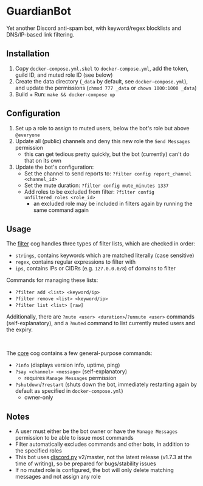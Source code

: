 # GuardianBot

Yet another Discord anti-spam bot, with keyword/regex blocklists and DNS/IP-based link filtering.


## Installation

1. Copy `docker-compose.yml.skel` to `docker-compose.yml`, add the token, guild ID, and muted role ID (see below)
2. Create the data directory (`_data` by default, see `docker-compose.yml`), and update the permissions (`chmod 777 _data` or `chown 1000:1000 _data`)
3. Build + Run: `make && docker-compose up`


## Configuration

1. Set up a role to assign to muted users, below the bot's role but above `@everyone`
2. Update all (public) channels and deny this new role the `Send Messages` permission
    - this can get tedious pretty quickly, but the bot (currently) can't do that on its own
3. Update the bot's configuration:
    - Set the channel to send reports to: `?filter config report_channel <channel_id>`
    - Set the mute duration: `?filter config mute_minutes 1337`
    - Add roles to be excluded from filter: `?filter config unfiltered_roles <role_id>`
        - an excluded role may be included in filters again by running the same command again


## Usage

The [filter](./guardianbot/cogs/filter.py) cog handles three types of filter lists, which are checked in order:
- `strings`, contains keywords which are matched literally (case sensitive)
- `regex`, contains regular expressions to filter with
- `ips`, contains IPs or CIDRs (e.g. `127.0.0.0/8`) of domains to filter

Commands for managing these lists:
- `?filter add <list> <keyword/ip>`
- `?filter remove <list> <keyword/ip>`
- `?filter list <list> [raw]`

Additionally, there are `?mute <user> <duration>`/`?unmute <user>` commands (self-explanatory), and a `?muted` command to list currently muted users and the expiry.

<br>

The [core](./guardianbot/cogs/core.py) cog contains a few general-purpose commands:
- `?info` (displays version info, uptime, ping)
- `?say <channel> <message>` (self-explanatory)
    - requires `Manage Messages` permission
- `?shutdown`/`?restart` (shuts down the bot, immediately restarting again by default as specified in `docker-compose.yml`)
    - owner-only


## Notes

- A user must either be the bot owner or have the `Manage Messages` permission to be able to issue most commands
- Filter automatically excludes commands and other bots, in addition to the specified roles
- This bot uses [discord.py](https://github.com/Rapptz/discord.py) v2/master, not the latest release (v1.7.3 at the time of writing), so be prepared for bugs/stability issues
- If no muted role is configured, the bot will only delete matching messages and not assign any role

